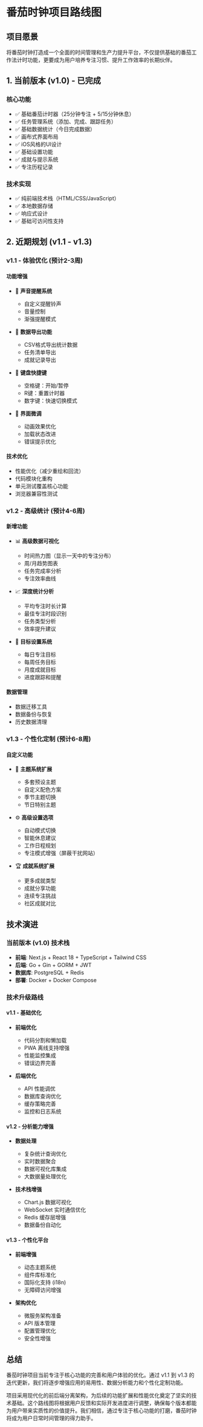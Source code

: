 # 番茄时钟项目路线图

## 项目愿景

将番茄时钟打造成一个全面的时间管理和生产力提升平台，不仅提供基础的番茄工作法计时功能，更要成为用户培养专注习惯、提升工作效率的长期伙伴。

## 1. 当前版本 (v1.0) - 已完成

### 核心功能
- ✅ 基础番茄计时器（25分钟专注 + 5/15分钟休息）
- ✅ 任务管理系统（添加、完成、跟踪任务）
- ✅ 基础数据统计（今日完成数据）
- ✅ 画布式界面布局
- ✅ iOS风格的UI设计
- ✅ 基础设置功能
- ✅ 成就与提示系统
- ✅ 专注历程记录

### 技术实现
- ✅ 纯前端技术栈（HTML/CSS/JavaScript）
- ✅ 本地数据存储
- ✅ 响应式设计
- ✅ 基础可访问性支持

## 2. 近期规划 (v1.1 - v1.3)

### v1.1 - 体验优化 (预计2-3周)

#### 功能增强
- 🔄 **声音提醒系统**
  - 自定义提醒铃声
  - 音量控制
  - 渐强提醒模式
  
- 🔄 **数据导出功能**
  - CSV格式导出统计数据
  - 任务清单导出
  - 成就记录导出

- 🔄 **键盘快捷键**
  - 空格键：开始/暂停
  - R键：重置计时器
  - 数字键：快速切换模式

- 🔄 **界面微调**
  - 动画效果优化
  - 加载状态改进
  - 错误提示优化

#### 技术优化
- 性能优化（减少重绘和回流）
- 代码模块化重构
- 单元测试覆盖核心功能
- 浏览器兼容性测试

### v1.2 - 高级统计 (预计4-6周)

#### 新增功能
- 📊 **高级数据可视化**
  - 时间热力图（显示一天中的专注分布）
  - 周/月趋势图表
  - 任务完成率分析
  - 专注效率曲线

- 📈 **深度统计分析**
  - 平均专注时长计算
  - 最佳专注时段识别
  - 任务类型分析
  - 效率提升建议

- 🎯 **目标设置系统**
  - 每日专注目标
  - 每周任务目标
  - 月度成就目标
  - 进度跟踪和提醒

#### 数据管理
- 数据迁移工具
- 数据备份与恢复
- 历史数据清理

### v1.3 - 个性化定制 (预计6-8周)

#### 自定义功能
- 🎨 **主题系统扩展**
  - 多套预设主题
  - 自定义配色方案
  - 季节主题切换
  - 节日特别主题

- ⚙️ **高级设置选项**
  - 自动模式切换
  - 智能休息建议
  - 工作日程规划
  - 专注模式增强（屏蔽干扰网站）

- 🏆 **成就系统扩展**
  - 更多成就类型
  - 成就分享功能
  - 连续专注挑战
  - 社区成就对比

## 技术演进

### 当前版本 (v1.0) 技术栈
- **前端**: Next.js + React 18 + TypeScript + Tailwind CSS
- **后端**: Go + Gin + GORM + JWT
- **数据库**: PostgreSQL + Redis
- **部署**: Docker + Docker Compose

### 技术升级路线

#### v1.1 - 基础优化
- **前端优化**
  - 代码分割和懒加载
  - PWA 离线支持增强
  - 性能监控集成
  - 错误边界完善

- **后端优化**
  - API 性能调优
  - 数据库查询优化
  - 缓存策略完善
  - 监控和日志系统

#### v1.2 - 分析能力增强
- **数据处理**
  - 复杂统计查询优化
  - 实时数据聚合
  - 数据可视化库集成
  - 大数据量处理优化

- **技术栈增强**
  - Chart.js 数据可视化
  - WebSocket 实时通信优化
  - Redis 缓存层增强
  - 数据备份自动化

#### v1.3 - 个性化平台
- **前端增强**
  - 动态主题系统
  - 组件库标准化
  - 国际化支持 (i18n)
  - 无障碍访问增强

- **架构优化**
  - 微服务架构准备
  - API 版本管理
  - 配置管理优化
  - 安全性增强

## 总结

番茄时钟项目当前专注于核心功能的完善和用户体验的优化。通过 v1.1 到 v1.3 的迭代更新，我们将逐步增强应用的易用性、数据分析能力和个性化定制功能。

项目采用现代化的前后端分离架构，为后续的功能扩展和性能优化奠定了坚实的技术基础。这个路线图将根据用户反馈和实际开发进度进行调整，确保每个版本都能为用户带来实质性的价值提升。我们相信，通过专注于核心功能的打磨，番茄时钟将成为用户日常时间管理的得力助手。 